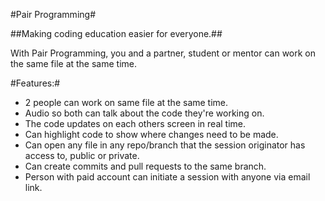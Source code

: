 #Pair Programming#

##Making coding education easier for everyone.##

With Pair Programming, you and a partner, student or mentor can work on the same file at the same time.

#Features:#
* 2 people can work on same file at the same time.
* Audio so both can talk about the code they're working on.
* The code updates on each others screen in real time.
* Can highlight code to show where changes need to be made.
* Can open any file in any repo/branch that the session originator has access to, public or private.
* Can create commits and pull requests to the same branch.
* Person with paid account can initiate a session with anyone via email link.
